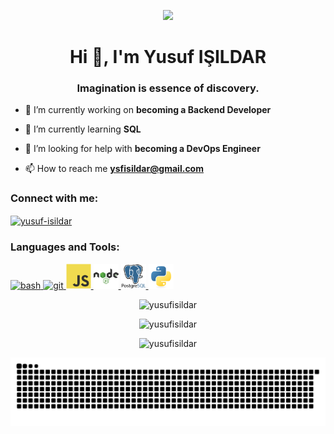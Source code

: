 <p align="center"><img src="https://www.dexerto.com/cdn-cgi/image/width=750,quality=60,format=auto/https://editors.dexerto.com/wp-content/uploads/2020/07/heavy-smash-ultimate.jpg"> </p>

<h1 align="center">Hi 👋, I'm Yusuf IŞILDAR</h1>
<h3 align="center">Imagination is essence of discovery.</h3>

- 🔭 I’m currently working on **becoming a Backend Developer**

- 🌱 I’m currently learning **SQL**

- 🤝 I’m looking for help with **becoming a DevOps Engineer**

- 📫 How to reach me **ysfisildar@gmail.com**

<h3 align="left">Connect with me:</h3>
<p align="left">
<a href="https://linkedin.com/in/yusuf-isildar" target="blank"><img align="center" src="https://raw.githubusercontent.com/rahuldkjain/github-profile-readme-generator/master/src/images/icons/Social/linked-in-alt.svg" alt="yusuf-isildar" height="30" width="40" /></a>
</p>

<h3 align="left">Languages and Tools:</h3>
<p align="left"> <a href="https://www.gnu.org/software/bash/" target="_blank" rel="noreferrer"> <img src="https://www.vectorlogo.zone/logos/gnu_bash/gnu_bash-icon.svg" alt="bash" width="40" height="40"/> </a> <a href="https://git-scm.com/" target="_blank" rel="noreferrer"> <img src="https://www.vectorlogo.zone/logos/git-scm/git-scm-icon.svg" alt="git" width="40" height="40"/> </a> <a href="https://developer.mozilla.org/en-US/docs/Web/JavaScript" target="_blank" rel="noreferrer"> <img src="https://raw.githubusercontent.com/devicons/devicon/master/icons/javascript/javascript-original.svg" alt="javascript" width="40" height="40"/> </a> <a href="https://nodejs.org" target="_blank" rel="noreferrer"> <img src="https://raw.githubusercontent.com/devicons/devicon/master/icons/nodejs/nodejs-original-wordmark.svg" alt="nodejs" width="40" height="40"/> </a> <a href="https://www.postgresql.org" target="_blank" rel="noreferrer"> <img src="https://raw.githubusercontent.com/devicons/devicon/master/icons/postgresql/postgresql-original-wordmark.svg" alt="postgresql" width="40" height="40"/> </a> <a href="https://www.python.org" target="_blank" rel="noreferrer"> <img src="https://raw.githubusercontent.com/devicons/devicon/master/icons/python/python-original.svg" alt="python" width="40" height="40"/> </a> </p>

<p align="center"><img src="https://github-readme-stats.vercel.app/api/top-langs?username=yusufisildar&show_icons=true&locale=en&layout=compact" alt="yusufisildar" /></p>

<p align="center"><img src="https://github-readme-stats.vercel.app/api?username=yusufisildar&show_icons=true&locale=en" alt="yusufisildar" /></p>

<p align="center"><img src="https://github-readme-streak-stats.herokuapp.com/?user=yusufisildar&" alt="yusufisildar" /></p>


<p align="center">
<picture>
  <source media="(prefers-color-scheme: dark)" srcset="https://raw.githubusercontent.com/yusufisildar/yusufisildar/output/github-contribution-grid-snake-dark.svg">
  <source media="(prefers-color-scheme: light)" srcset="https://raw.githubusercontent.com/yusufisildar/yusufisildar/output/github-contribution-grid-snake.svg">
  <img alt="github contribution grid snake animation" src="https://raw.githubusercontent.com/yusufisildar/yusufisildar/output/github-contribution-grid-snake.svg">
</picture>
</p>
